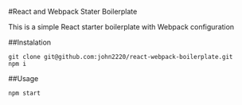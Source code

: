#React and Webpack Stater Boilerplate

This is a simple React starter boilerplate with Webpack configuration

##Instalation

```
git clone git@github.com:john2220/react-webpack-boilerplate.git
npm i
```

##Usage

```
npm start
```
